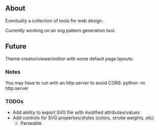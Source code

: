 ## About
Eventually a collection of tools for web design.

Currently working on an svg pattern generation tool.

## Future
Theme creator/viewer/editor with some default page layouts.

### Notes
You may have to run with an http server to avoid CORS:
  python -m http.server

### TODOs
- Add ability to export SVG file with modified attributes/values
- Add controls for SVG properties/styles (colors, stroke weights, etc)
  - Parseable <style> tags in SVG files for extensibility?
- Code organization
  - Probably move svgparse.js into main.js
